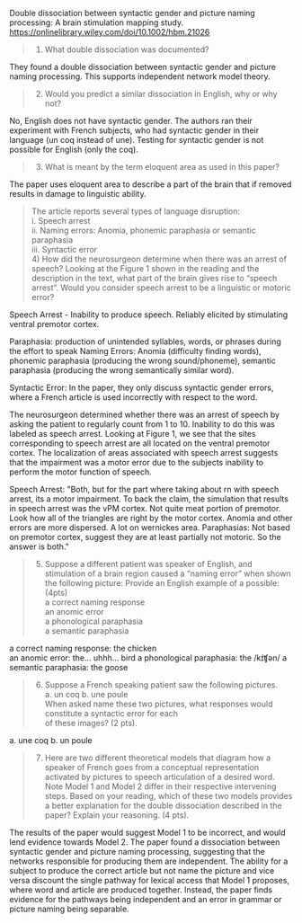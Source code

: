 
Double dissociation between syntactic gender and picture naming processing: A brain stimulation mapping study.
https://onlinelibrary.wiley.com/doi/10.1002/hbm.21026


> 1) What double dissociation was documented?

They found a double dissociation between syntactic gender and picture naming processing. This supports independent network model theory.  



> 2) Would you predict a similar dissociation in English, why or why not?

No, English does not have syntactic gender. The authors ran their experiment with French subjects, who had syntactic gender in their language (un coq instead of une). Testing for syntactic gender is not possible for English (only the coq).



> 3) What is meant by the term eloquent area as used in this paper?

The paper uses eloquent area to describe a part of the brain that if removed results in damage to linguistic ability.




> The article reports several types of language disruption:  
> 	i. Speech arrest  
> 	ii. Naming errors: Anomia, phonemic paraphasia or semantic paraphasia  
> 	iii. Syntactic error  
> 4) How did the neurosurgeon determine when there was an arrest of speech? Looking at the Figure 1 shown in the reading and the description in the text, what part of the brain gives rise to “speech arrest”. Would you consider speech arrest to be a linguistic or motoric error?

Speech Arrest - Inability to produce speech. Reliably elicited by stimulating ventral premotor cortex. 

Paraphasia: production of unintended syllables, words, or phrases during the effort to speak
Naming Errors: Anomia (difficulty finding words), phonemic paraphasia (producing the wrong sound/phoneme), semantic paraphasia (producing the wrong semantically similar word).

Syntactic Error: In the paper, they only discuss syntactic gender errors, where a French article is used incorrectly with respect to the word.

The neurosurgeon determined whether there was an arrest of speech by asking the patient to regularly count from 1 to 10. Inability to do this was labeled as speech arrest. Looking at Figure 1, we see that the sites corresponding to speech arrest are all located on the ventral premotor cortex. The localization of areas associated with speech arrest suggests that the impairment was a motor error due to the subjects inability to perform the motor function of speech. 



Speech Arrest: "Both, but for the part where taking about rn with speech arrest, its a motor impairment. To back the claim, the simulation that results in speech arrest was the vPM cortex. Not quite meat portion of premotor. Look how all of the triangles are right by the motor cortex. 
Anomia and other errors are more dispersed. A lot on wernickes area. 
Paraphasias: Not based on premotor cortex, suggest they are at least partially not motoric. So the answer is both."



> 5) Suppose a different patient was speaker of English, and stimulation of a brain region caused a “naming error” when shown the following picture:  Provide an English example of a possible: (4pts)  
> 	a correct naming response   
> 	an anomic error  
> 	a phonological paraphasia   
> 	a semantic paraphasia 

a correct naming response: the chicken   
an anomic error:   the... uhhh... bird
a phonological paraphasia:  the /kɪ́ʧən/
a semantic paraphasia: the goose



> 6) Suppose a French speaking patient saw the following pictures.  
> a. un coq b. une poule  
> When asked name these two pictures, what responses would constitute a syntactic error for each  
> of these images? (2 pts).  

a. une coq
b. un poule




> 7) Here are two different theoretical models that diagram how a speaker of French goes from a conceptual representation activated by pictures to speech articulation of a desired word. Note Model 1 and Model 2 differ in their respective intervening steps. Based on your reading, which of these two models provides a better explanation for the double dissociation described in the paper? Explain your reasoning. (4 pts).

The results of the paper would suggest Model 1 to be incorrect, and would lend evidence towards Model 2. The paper found a dissociation between syntactic gender and picture naming processing, suggesting that the networks responsible for producing them are independent. The ability for a subject to produce the correct article but not name the picture and vice versa discount the single pathway for lexical access that Model 1 proposes, where word and article are produced together. Instead, the paper finds evidence for the pathways being independent and an error in grammar or picture naming being separable. 
